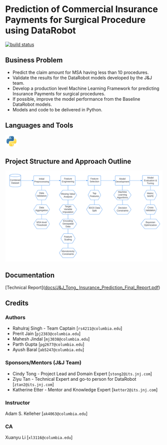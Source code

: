 # Prediction of Commercial Insurance Payments for Surgical Procedure using DataRobot
[![build status][1]][2]


## Business Problem
* Predict the claim amount for MSA having less than 10 procedures.
* Validate the results for the DataRobot models developed by the J&J team.
* Develop a production level Machine Learning Framework for predicting Insurance Payments for surgical procedures. 
* If possible, improve the model performance from the Baseline DataRobot models.
* Models and code to be delivered in Python.


## Languages and Tools
<p align="left"> <a href="https://www.python.org" target="_blank" rel="noreferrer"> <img src="https://raw.githubusercontent.com/devicons/devicon/master/icons/python/python-original.svg" alt="python" width="40" height="40"/> </a> </p>



## Project Structure and Approach Outline
![alt text](docs/images/structure.png)

## Documentation
[Technical Report]([docs/J&J_Tong_ Insurance_Prediction_Final_Report.pdf](https://github.com/rjrahul24/Prediction-of-Insurance-Payments-for-Surgical-Procedures/blob/rahul-feature-branch/docs/J%26J_Tong_%20Insurance_Prediction_1st_report.docx.pdf))


## Credits

### Authors
- Rahulraj Singh -  Team Captain [`rs4211@columbia.edu`]
- Prerit Jain [`pj2383@columbia.edu`]
- Mahesh Jindal [`mj3038@columbia.edu`]
- Parth Gupta [`pg2677@columbia.edu`]
- Ayush Baral [`ab5247@columbia.edu`]


### Sponsors/Mentors (J&J Team)
- Cindy Tong - Project Lead and Domain Expert [`stong2@its.jnj.com`]
- Ziyu Tan - Technical Expert and go-to person for DataRobot [`ztan2@its.jnj.com`]
- Katherine Etter - Mentor and Knowledge Expert  [`ketter2@its.jnj.com`]


### Instructor
Adam S. Kelleher [`ak4063@columbia.edu`]


### CA
Xuanyu Li [`xl3116@columbia.edu`]


[1]: https://img.shields.io/travis/yoshuawuyts/github-standard-labels/master.svg?style=flat-square
[2]: https://travis-ci.org/yoshuawuyts/github-standard-labels
